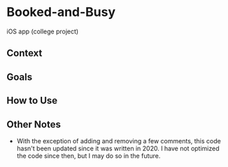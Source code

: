 # Booked-and-Busy
iOS app (college project)

## Context

## Goals

## How to Use

## Other Notes
* With the exception of adding and removing a few comments, this code hasn't been updated since it was written in 2020. I have not optimized the code since then, but I may do so in the future.
